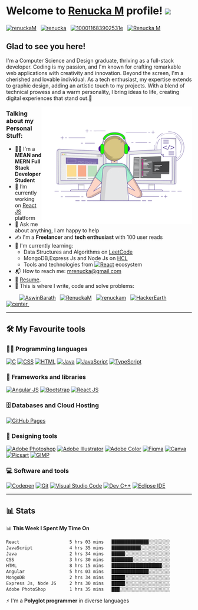 # Welcome to [Renucka M](https://github.com/RenuckaM/) profile! <a href="https://github.com/RenuckaM"><img src="https://media.giphy.com/media/hvRJCLFzcasrR4ia7z/giphy.gif" width="25px"></a>

<a href="https://www.linkedin.com/in/renucka-m-82138b26a/" target="_blank"><img align="center" src="https://raw.githubusercontent.com/rahuldkjain/github-profile-readme-generator/master/src/images/icons/Social/linked-in-alt.svg" alt="renuckaM" height="30" width="40" /></a>
&nbsp;
<a href="https://twitter.com/Renucka_M" target="_blank"><img align="center" src="https://raw.githubusercontent.com/rahuldkjain/github-profile-readme-generator/master/src/images/icons/Social/twitter.svg" alt="renucka" height="30" width="40" /></a>
&nbsp;
<a href="https://www.facebook.com/profile.php?id=100084564415927" target="_blank"><img align="center" src="https://raw.githubusercontent.com/rahuldkjain/github-profile-readme-generator/master/src/images/icons/Social/facebook.svg" alt="100011683902531e" height="30" width="40" /></a>
&nbsp;
<a href="https://mail.google.com/mail/u/0/" target="_blank"><img align="center" src="https://upload.wikimedia.org/wikipedia/commons/thumb/7/7e/Gmail_icon_%282020%29.svg/512px-Gmail_icon_%282020%29.svg.png?20221017173631" alt="Renucka M" height="30" width="40" /></a>
&nbsp;

## Glad to see you here!

I'm a Computer Science and Design graduate, thriving as a full-stack developer. Coding is my passion, and I'm known for crafting remarkable web applications with creativity and innovation. Beyond the screen, I'm a cherished and lovable individual. As a tech enthusiast, my expertise extends to graphic design, adding an artistic touch to my projects. With a blend of technical prowess and a warm personality, I bring ideas to life, creating digital experiences that stand out.🚀

<img align="right" alt="GIF" src="https://github.com/AswinBarath/AswinBarath/blob/master/coding.gif?raw=true" width="408" height="318" />


### Talking about my Personal Stuff:

- 👨‍🎓 I'm a **MEAN and MERN Full Stack Developer Student**
- 🔭 I’m currently working on [React JS](https://react.dev/) platform
- 💬 Ask me about anything, I am happy to help
- ✍ I'm a **Freelancer** and **tech enthusiast** with 100 user reads
- 🌱 I'm currently learning:
  - Data Structures and Algorithms on [LeetCode](https://leetcode.com/Renucka_M/)
  - MongoDB,Express Js and Node Js on [HCL](https://www.facebook.com/hclcdcpeelamedu/)
  - Tools and technologies from <a href="#"><img alt="React" src="https://img.shields.io/badge/React-20232a.svg?logo=react&logoColor=%2361DAFB"></a> ecosystem
- 📬 How to reach me: [mrenucka@gmail.com](mailto:mrenucka@gmail.com)
- 📝 [Resume]().
- 💪 This is where I write, code and solve problems:

&nbsp;&nbsp;&nbsp;&nbsp;&nbsp;&nbsp;&nbsp;&nbsp;
<a href="https://github.com/RenuckaM" target="_blank"><img align="center" src="https://raw.githubusercontent.com/rahuldkjain/github-profile-readme-generator/master/src/images/icons/Social/github.svg" alt="AswinBarath" height="30" width="40" /></a>
&nbsp;
<a href="https://leetcode.com/Renucka_M/" target="_blank"><img align="center" src="https://raw.githubusercontent.com/rahuldkjain/github-profile-readme-generator/master/src/images/icons/Social/leet-code.svg" alt="RenuckaM" height="30" width="40" /></a>
&nbsp;
<a href="https://www.hackerrank.com/profile/717821d138" target="_blank"><img align="center" src="https://raw.githubusercontent.com/rahuldkjain/github-profile-readme-generator/master/src/images/icons/Social/hackerrank.svg" alt="renuckam" height="30" width="40" /></a>
&nbsp;
<a href="https://www.hackerearth.com/@717821d138?update=google&purpose=login&source=homepage" target="_blank"><img align="center" src="https://raw.githubusercontent.com/rahuldkjain/github-profile-readme-generator/master/src/images/icons/Social/hackerearth.svg" alt="HackerEarth" height="30" width="40" /></a>
&nbsp;
<a href="https://www.codechef.com/users/kce717821d138" target="_blank"><img alt="center" src="https://www.codechef.com/sites/all/themes/abessive/logo.png" alt="Janashree2004" height="30" width="40" />
</a>
&nbsp;

---

## 🛠️ My Favourite tools

### 👨‍💻 Programming languages

<p>
    <a href="#"><img alt="C" src="https://custom-icon-badges.herokuapp.com/badge/C-03599C.svg?logo=c-in-hexagon&logoColor=white"></a>
    <a href="#"><img alt="CSS" src="https://img.shields.io/badge/CSS-1572B6.svg?logo=css3&logoColor=white"></a>
    <a href="#"><img alt="HTML" src="https://img.shields.io/badge/HTML-E34F26.svg?logo=html5&logoColor=white"></a>
    <a href="#"><img alt="Java" src="https://img.shields.io/badge/Java-007396.svg?logo=java&logoColor=white"></a>
    <a href="#"><img alt="JavaScript" src="https://img.shields.io/badge/JavaScript-F7DF1E.svg?logo=javascript&logoColor=black"></a>
<!--     <a href="#"><img alt="Node.js" src="https://img.shields.io/badge/Node.js-43853D.svg?logo=node.js&logoColor=white"></a> -->
<!--     <a href="#"><img alt="PHP" src="https://img.shields.io/badge/PHP-777BB4.svg?logo=php&logoColor=white"></a>
    <a href="#"><img alt="SASS" src="https://img.shields.io/badge/Sass-hotpink.svg?logo=SASS&logoColor=white"></a>
    <a href="#"><img alt="SQL" src="https://custom-icon-badges.herokuapp.com/badge/SQL-025E8C.svg?logo=database&logoColor=white"></a> -->
    <a href="#"><img alt="TypeScript" src="https://img.shields.io/badge/TypeScript-007ACC.svg?logo=typescript&logoColor=white"></a>
</p>

### 🧰 Frameworks and libraries

<p>
    <a href="#"><img alt="Angular JS" src="https://img.shields.io/badge/Angular-DD0031.svg?logo=angular&logoColor=white"></a>
    <a href="#"><img alt="Bootstrap" src="https://img.shields.io/badge/Bootstrap-7952B3.svg?logo=bootstrap&logoColor=white"></a>
<!--     <a href="#"><img alt="Express.js" src="https://img.shields.io/badge/Express.js-404d59.svg?logo=express&logoColor=white"></a> -->
    <a href="#"><img alt="React JS" src="https://img.shields.io/badge/React-20232a.svg?logo=react&logoColor=%2361DAFB"></a>
</p>

### 🗄️ Databases and Cloud Hosting

<p>
    <a href="#"><img alt="GitHub Pages" src="https://img.shields.io/badge/GitHub%20Pages-327FC7.svg?logo=github&logoColor=white"></a>
<!--     <a href="#"><img alt="MongoDB" src ="https://img.shields.io/badge/MongoDB-4ea94b.svg?logo=mongodb&logoColor=white"></a>
    <a href="#"><img alt="MySQL" src="https://img.shields.io/badge/MySQL-00f.svg?logo=mysql&logoColor=white"></a> -->
</p>

### 🎨 Designing tools

<p>
     <a href="#"><img alt="Adobe Photoshop" src="https://img.shields.io/badge/Photoshop-31A8FF.svg?logo=adobe-photoshop&logoColor=white"></a>
     <a href="#"><img alt="Adobe Illustrator" src="https://img.shields.io/badge/Illustrator-FF9A00.svg?logo=adobe-illustrator&logoColor=white"></a>
     <a href="#"><img alt="Adobe Color" src="https://img.shields.io/badge/Adobe%20Color-FF0000.svg?logo=adobe&logoColor=white"></a>
     <a href="#"><img alt="Figma" src="https://img.shields.io/badge/Figma-F24E1E.svg?logo=figma&logoColor=white"></a>
     <a href="#"><img alt="Canva" src="https://img.shields.io/badge/Canva-00C4CC.svg?logo=canva&logoColor=white"></a>
     <a href="#"><img alt="Picsart" src="https://img.shields.io/badge/Picsart-FFA726.svg?logo=picsart&logoColor=white"></a>
     <a href="#"><img alt="GIMP" src="https://img.shields.io/badge/GIMP-5C5543.svg?logo=gimp&logoColor=white"></a>

</p>

### 💻 Software and tools

<p>
    <a href="#"><img alt="Codepen" src="https://img.shields.io/badge/Codepen-000000.svg?logo=codepen&logoColor=white"></a>
    <a href="#"><img alt="Git" src="https://img.shields.io/badge/Git-F05033.svg?logo=git&logoColor=white"></a>
    <a href="#"><img alt="Visual Studio Code" src="https://img.shields.io/badge/Visual%20Studio%20Code-0078d7.svg?logo=visual-studio-code&logoColor=white"></a>
    <a href="#"><img alt="Dev C++" src="https://img.shields.io/badge/Dev_C++-00599C.svg?logo=dev.to&logoColor=white"></a>
    <a href="#"><img alt="Eclipse IDE" src="https://img.shields.io/badge/Eclipse_IDE-2C2255.svg?logo=eclipse-ide&logoColor=white"></a>

</p>

---

## 📊 Stats


📊 <b>This Week I Spent My Time On</b>

<!--START_SECTION:waka-->
```text
React                   5 hrs 03 mins   ██████████████░░░░░░░░  
JavaScript              4 hrs 35 mins   ███████████░░░░░░░░░░░  
Java                    2 hrs 34 mins   █████░░░░░░░░░░░░░░░░░   
CSS                     3 hrs 30 mins   ████████░░░░░░░░░░░░░░   
HTML                    8 hrs 15 mins   ███████████████████░░░
Angular                 5 hrs 03 mins   ██████████████░░░░░░░░
MongoDB                 2 hrs 34 mins   █████░░░░░░░░░░░░░░░░░
Express Js, Node JS     2 hrs 30 mins   █████░░░░░░░░░░░░░░░░░
Adobe PhotoShop         1 hrs 35 mins   ███░░░░░░░░░░░░░░░░░░░
```
<!--END_SECTION:waka-->

  ⚡ I'm a <b>Polyglot programmer</b> in diverse languages
  

